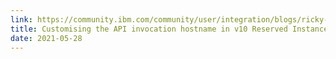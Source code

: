 ```yaml
---
link: https://community.ibm.com/community/user/integration/blogs/ricky-moorhouse1/2021/05/28/customising-the-api-invocation-hostname-in-v10-res
title: Customising the API invocation hostname in v10 Reserved Instance 
date: 2021-05-28
---
```


